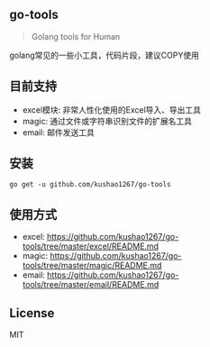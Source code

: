## go-tools

> Golang tools for Human

golang常见的一些小工具，代码片段，建议COPY使用

## 目前支持
- excel模块: 非常人性化使用的Excel导入、导出工具
- magic: 通过文件或字符串识别文件的扩展名工具
- email: 邮件发送工具

## 安装
`go get -u github.com/kushao1267/go-tools`

## 使用方式

- excel: https://github.com/kushao1267/go-tools/tree/master/excel/README.md
- magic: https://github.com/kushao1267/go-tools/tree/master/magic/README.md
- email: https://github.com/kushao1267/go-tools/tree/master/email/README.md

## License

MIT
